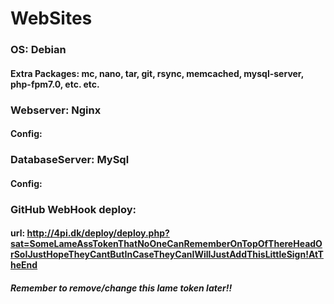 # WebSites

### OS: Debian
#### Extra Packages: mc, nano, tar, git, rsync, memcached, mysql-server, php-fpm7.0, etc. etc.

### Webserver: Nginx
#### Config:

### DatabaseServer: MySql
#### Config:

### GitHub WebHook deploy:
#### url: http://4pi.dk/deploy/deploy.php?sat=SomeLameAssTokenThatNoOneCanRememberOnTopOfThereHeadOrSoIJustHopeTheyCantButInCaseTheyCanIWillJustAddThisLittleSign!AtTheEnd
##### Remember to remove/change this lame token later!!